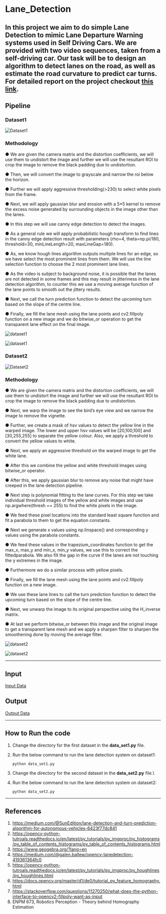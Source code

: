 # Lane_Detection
In this project we aim to do simple Lane Detection to mimic Lane Departure
Warning systems used in Self Driving Cars. We are provided with two video
sequences, taken from a self-driving car. Our task will be to design an
algorithm to detect lanes on the road, as well as estimate the road curvature
to predict car turns. For detailed report on the project checkout [this link](https://github.com/savnani5/Lane_Detection/blob/main/Documentation/ENPM673-%20PROJ2.pdf).
---
## Pipeline

### Dataset1

![Dataset1](git_gifs/vid1.gif)

### Methodology
● We are given the camera matrix and the distortion coefficients, we will use
them to undistort the image and further we will use the resultant ROI to
crop the image to remove the black padding due to undistortion.

● Then, we will convert the image to grayscale and narrow the roi below the
horizon.

● Further we will apply aggressive thresholding(>230) to select white pixels
from the frame.

● Next, we will apply gaussian blur and erosion with a 5*5 kernel to remove
the excess noise generated by surrounding objects in the image other than
the lanes.

● In this step we will use canny edge detection to detect the images.

● As a general rule we will apply probabilistic hough transform to find lines
in the canny edge detection result with parameters (rho=4, theta=np.pi/180,
threshold=30, minLineLength=20, maxLineGap=180).

● As, we know hough lines algorithm outputs multiple lines for an edge, so
we have select the most prominent lines from them. We will use the line
selection function to choose the 2 most prominent lane lines.

● As the video is subject to background noise, it is possible that the lanes are
not detected in some frames and this may result in jitteriness in the lane
detection algorithm, to counter this we use a moving average function of
the lane points to smooth out the jittery results.

● Next, we call the turn prediction function to detect the upcoming turn
based on the slope of the centre line.

● Finally, we fill the lane mesh using the lane points and cv2.fillpoly function
on a new image and we do bitwise_or operation to get the transparent lane
effect on the final image.

![dataset1](git_gifs/img1.png)

![dataset1](git_gifs/img2.png)

### Dataset2

![Dataset2](git_gifs/vid3.gif)

### Methodology
● We are given the camera matrix and the distortion coefficients, we will use
them to undistort the image and further we will use the resultant ROI to
crop the image to remove the black padding due to undistortion.

● Next, we warp the image to see the bird’s eye view and we narrow the
image to remove the vignette.

● Further, we create a mask of hsv values to detect the yellow line in the
warped image. The lower and upper hsv values will be [20,100,100] and
[30,255,255] to separate the yellow colour. Also, we apply a threshold to
convert the yellow values to white.

● Next, we apply an aggressive threshold on the warped image to get the
white lane.

● After this we combine the yellow and white threshold images using
bitwise_or operator.

● After this, we apply gaussian blur to remove any noise that might have
creeped in the lane detection pipeline.

● Next step is polynomial fitting to the lane curves. For this step we take
individual threshold images of the yellow and white images and use
np.argwhere(thresh == 255) to find the white pixels in the image.

● We feed these pixel locations into the standard least square function and fit
a parabola to them to get the equation constants.

● Next we generate x values using np.linspace() and corresponding y values
using the parabola constants.

● We feed these values in the trapezium_coordinates function to get the
max_x, max_y and min_x, min_y values, we use this to correct the fittedparabola. We also fill the gap in the curve if the lanes are not touching the
y extremes in the image.

● Furthermore we do a similar process with yellow pixels.

● Finally, we fill the lane mesh using the lane points and cv2.fillpoly function
on a new image.

● We use these lane lines to call the turn prediction function to detect the
upcoming turn based on the slope of the centre line.

● Next, we unwarp the image to its original perspective using the H_inverse
matrix.

● At last we perform bitwise_or between this image and the original image to
get a transparent lane mesh and we apply a sharpen filter to sharpen the
smoothening done by moving the average filter.

![dataset2](git_gifs/img3.png)

![dataset2](git_gifs/img4.png)

---
## Input

[Input Data](https://drive.google.com/drive/folders/1r7ys7pS1fXXc7j13srBmU1pmoKM9wfr7?usp=sharing)

## Output

[Output Data](https://drive.google.com/drive/folders/1WzawWiSORhTyJsOCJmoqT7XxZU8T_e9s?usp=sharing)

---
## How to Run the code
1) Change the directory for the first dataset in the **data_set1.py** file.
2) Run the below command to run the lane detection system on dataset1:

    ```python data_set1.py```
    
3) Change the directory for the second dataset in the **data_set2.py** file.\
4) Run the below command to run the lane detection system on dataset2:
    
    ```python data_set2.py```
---
## References
1) https://medium.com/@SunEdition/lane-detection-and-turn-prediction-algorithm-for-autonomous-vehicles-6423f77dc841
2) https://opencv-python-tutroals.readthedocs.io/en/latest/py_tutorials/py_imgproc/py_histograms/py_table_of_contents_histograms/py_table_of_contents_histograms.html
3) https://www.geogebra.org/?lang=en
4) https://medium.com/@galen.ballew/opencv-lanedetection-419361364fc0
5) https://opencv-python-tutroals.readthedocs.io/en/latest/py_tutorials/py_imgproc/py_houghlines/py_houghlines.html
6) https://docs.opencv.org/master/d1/de0/tutorial_py_feature_homography.html
7) https://stackoverflow.com/questions/11270250/what-does-the-python-interface-to-opencv2-fillpoly-want-as-input
8) ENPM 673, Robotics Perception - Theory behind Homography Estimation

